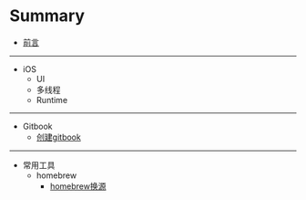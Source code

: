 # Summary

* [前言](README.md)

---

* iOS
  * UI
  * 多线程
  * Runtime

---

* Gitbook
  * [创建gitbook](articles/gitbook/01_创建gitbook.md)

---

* 常用工具
  * homebrew
    * [homebrew换源](articles/tool/homebrew换源.md)

